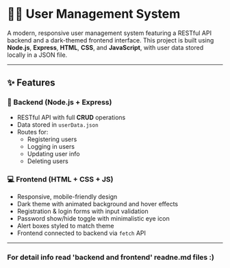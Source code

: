 # 🧑‍💻 User Management System

A modern, responsive user management system featuring a RESTful API backend and a dark-themed frontend interface. This project is built using **Node.js**, **Express**, **HTML**, **CSS**, and **JavaScript**, with user data stored locally in a JSON file.

---

## ✨ Features

### 🔧 Backend (Node.js + Express)
- RESTful API with full **CRUD** operations
- Data stored in `userData.json`
- Routes for:
  - Registering users
  - Logging in users
  - Updating user info
  - Deleting users
    

### 💻 Frontend (HTML + CSS + JS)
- Responsive, mobile-friendly design
- Dark theme with animated background and hover effects
- Registration & login forms with input validation
- Password show/hide toggle with minimalistic eye icon
- Alert boxes styled to match theme
- Frontend connected to backend via `fetch` API

---

### For detail info read 'backend and frontend' readne.md files :)

